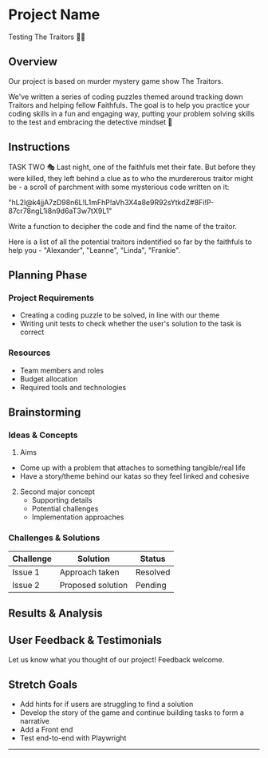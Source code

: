 # Project Name

Testing The Traitors 🕵🏻

## Overview

Our project is based on murder mystery game show The Traitors.

We've written a series of coding puzzles themed around tracking down Traitors and helping fellow Faithfuls. The goal is to help you practice your coding skills in a fun and engaging way, putting your problem solving skills to the test and embracing the detective mindset 🔎

## Instructions

TASK TWO 🎭
Last night, one of the faithfuls met their fate. But before they were killed, they left behind a clue as to who the murdererous traitor might be - a scroll of parchment with some mysterious code written on it:

"hL2I@k4jjA7zD98n6L!L1mFhP!aVh3X4a8e9R92sYtkdZ#8Fi!P-87cr78ngL1i8n9d6aT3w7tX9L1"

Write a function to decipher the code and find the name of the traitor.

Here is a list of all the potential traitors indentified so far by the faithfuls to help you - "Alexander", "Leanne", "Linda", "Frankie".

## Planning Phase

### Project Requirements

- Creating a coding puzzle to be solved, in line with our theme
- Writing unit tests to check whether the user's solution to the task is correct

### Resources

- Team members and roles
- Budget allocation
- Required tools and technologies

## Brainstorming

### Ideas & Concepts

1. Aims

- Come up with a problem that attaches to something tangible/real life
- Have a story/theme behind our katas so they feel linked and cohesive

2. Second major concept
   - Supporting details
   - Potential challenges
   - Implementation approaches

### Challenges & Solutions

| Challenge | Solution          | Status   |
| --------- | ----------------- | -------- |
| Issue 1   | Approach taken    | Resolved |
| Issue 2   | Proposed solution | Pending  |

## Results & Analysis

## User Feedback & Testimonials

Let us know what you thought of our project! Feedback welcome.

## Stretch Goals

- Add hints for if users are struggling to find a solution
- Develop the story of the game and continue building tasks to form a narrative
- Add a Front end
- Test end-to-end with Playwright

---
